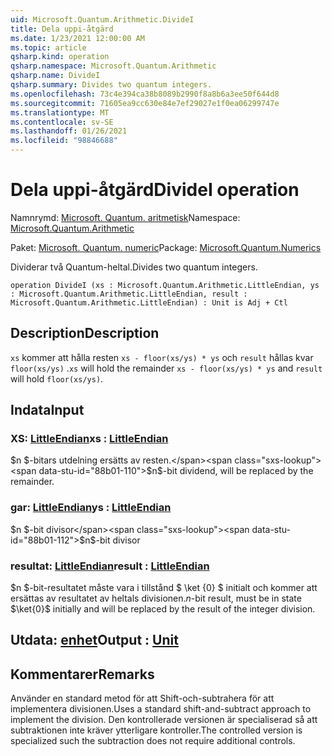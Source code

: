 ```yaml
---
uid: Microsoft.Quantum.Arithmetic.DivideI
title: Dela uppi-åtgärd
ms.date: 1/23/2021 12:00:00 AM
ms.topic: article
qsharp.kind: operation
qsharp.namespace: Microsoft.Quantum.Arithmetic
qsharp.name: DivideI
qsharp.summary: Divides two quantum integers.
ms.openlocfilehash: 73c4e394ca38b8089b2990f8a8b6a3ee50f644d8
ms.sourcegitcommit: 71605ea9cc630e84e7ef29027e1f0ea06299747e
ms.translationtype: MT
ms.contentlocale: sv-SE
ms.lasthandoff: 01/26/2021
ms.locfileid: "98846688"
---
```

# <a name="dividei-operation"></a><span data-ttu-id="88b01-102">Dela uppi-åtgärd</span><span class="sxs-lookup"><span data-stu-id="88b01-102">DivideI operation</span></span>

<span data-ttu-id="88b01-103">Namnrymd: [Microsoft. Quantum. aritmetisk](xref:Microsoft.Quantum.Arithmetic)</span><span class="sxs-lookup"><span data-stu-id="88b01-103">Namespace: [Microsoft.Quantum.Arithmetic](xref:Microsoft.Quantum.Arithmetic)</span></span>

<span data-ttu-id="88b01-104">Paket: [Microsoft. Quantum. numeric](https://nuget.org/packages/Microsoft.Quantum.Numerics)</span><span class="sxs-lookup"><span data-stu-id="88b01-104">Package: [Microsoft.Quantum.Numerics](https://nuget.org/packages/Microsoft.Quantum.Numerics)</span></span>


<span data-ttu-id="88b01-105">Dividerar två Quantum-heltal.</span><span class="sxs-lookup"><span data-stu-id="88b01-105">Divides two quantum integers.</span></span>

```qsharp
operation DivideI (xs : Microsoft.Quantum.Arithmetic.LittleEndian, ys : Microsoft.Quantum.Arithmetic.LittleEndian, result : Microsoft.Quantum.Arithmetic.LittleEndian) : Unit is Adj + Ctl
```


## <a name="description"></a><span data-ttu-id="88b01-106">Description</span><span class="sxs-lookup"><span data-stu-id="88b01-106">Description</span></span>

<span data-ttu-id="88b01-107">`xs` kommer att hålla resten `xs - floor(xs/ys) * ys` och `result` hållas kvar `floor(xs/ys)` .</span><span class="sxs-lookup"><span data-stu-id="88b01-107">`xs` will hold the remainder `xs - floor(xs/ys) * ys` and `result` will hold `floor(xs/ys)`.</span></span>

## <a name="input"></a><span data-ttu-id="88b01-108">Indata</span><span class="sxs-lookup"><span data-stu-id="88b01-108">Input</span></span>

### <a name="xs--littleendian"></a><span data-ttu-id="88b01-109">XS: [LittleEndian](xref:Microsoft.Quantum.Arithmetic.LittleEndian)</span><span class="sxs-lookup"><span data-stu-id="88b01-109">xs : [LittleEndian](xref:Microsoft.Quantum.Arithmetic.LittleEndian)</span></span>

<span data-ttu-id="88b01-110">$n $-bitars utdelning ersätts av resten.</span><span class="sxs-lookup"><span data-stu-id="88b01-110">$n$-bit dividend, will be replaced by the remainder.</span></span>


### <a name="ys--littleendian"></a><span data-ttu-id="88b01-111">gar: [LittleEndian](xref:Microsoft.Quantum.Arithmetic.LittleEndian)</span><span class="sxs-lookup"><span data-stu-id="88b01-111">ys : [LittleEndian](xref:Microsoft.Quantum.Arithmetic.LittleEndian)</span></span>

<span data-ttu-id="88b01-112">$n $-bit divisor</span><span class="sxs-lookup"><span data-stu-id="88b01-112">$n$-bit divisor</span></span>


### <a name="result--littleendian"></a><span data-ttu-id="88b01-113">resultat: [LittleEndian](xref:Microsoft.Quantum.Arithmetic.LittleEndian)</span><span class="sxs-lookup"><span data-stu-id="88b01-113">result : [LittleEndian](xref:Microsoft.Quantum.Arithmetic.LittleEndian)</span></span>

<span data-ttu-id="88b01-114">$n $-bit-resultatet måste vara i tillstånd $ \ket {0} $ initialt och kommer att ersättas av resultatet av heltals divisionen.</span><span class="sxs-lookup"><span data-stu-id="88b01-114">$n$-bit result, must be in state $\ket{0}$ initially and will be replaced by the result of the integer division.</span></span>



## <a name="output--unit"></a><span data-ttu-id="88b01-115">Utdata: [enhet](xref:microsoft.quantum.lang-ref.unit)</span><span class="sxs-lookup"><span data-stu-id="88b01-115">Output : [Unit](xref:microsoft.quantum.lang-ref.unit)</span></span>



## <a name="remarks"></a><span data-ttu-id="88b01-116">Kommentarer</span><span class="sxs-lookup"><span data-stu-id="88b01-116">Remarks</span></span>

<span data-ttu-id="88b01-117">Använder en standard metod för att Shift-och-subtrahera för att implementera divisionen.</span><span class="sxs-lookup"><span data-stu-id="88b01-117">Uses a standard shift-and-subtract approach to implement the division.</span></span>
<span data-ttu-id="88b01-118">Den kontrollerade versionen är specialiserad så att subtraktionen inte kräver ytterligare kontroller.</span><span class="sxs-lookup"><span data-stu-id="88b01-118">The controlled version is specialized such the subtraction does not require additional controls.</span></span>